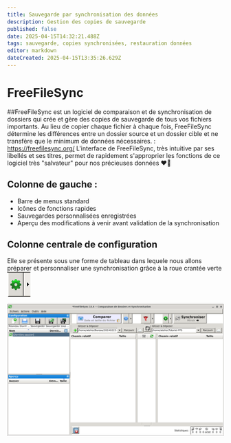 ```yaml
---
title: Sauvegarde par synchronisation des données
description: Gestion des copies de sauvegarde
published: false
date: 2025-04-15T14:32:21.488Z
tags: sauvegarde, copies synchronisées, restauration données
editor: markdown
dateCreated: 2025-04-15T13:35:26.629Z
---
```


# FreeFileSync
##FreeFileSync est un logiciel de comparaison et de synchronisation de dossiers qui crée et gère des copies de sauvegarde de tous vos fichiers importants. Au lieu de copier chaque fichier à chaque fois, FreeFileSync détermine les différences entre un dossier source et un dossier cible et ne transfère que le minimum de données nécessaires.  : https://freefilesync.org/
L'interface de FreeFileSync, très intuitive par ses libellés et ses titres, permet de rapidement s'approprier les fonctions de ce logiciel très "salvateur" pour nos précieuses données :heart_on_fire:
## Colonne de gauche : 
- Barre de menus standard
- Icônes de fonctions rapides
- Sauvegardes personnalisées enregistrées
- Aperçu des modifications à venir avant validation  de la synchronisation
## Colonne centrale de configuration
Elle se présente sous une forme de tableau dans lequele nous allons préparer et personnaliser une synchronisation grâce à la roue crantée verte ![roue-ffs-crantee.png](/images/roue-ffs-crantee.png)

![ffs-source-et-cible.png](/images/ffs-source-et-cible.png)

